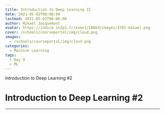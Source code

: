 ```yaml
---
title: Introduction to Deep Learning II
date: 2021-05-02T08:00:00
lastmod: 2021-05-02T08:00:00
author: Mikaël Jacquemont
avatar: https://indico.in2p3.fr/event/16864/images/3765-mikael.png
cover: /schools/courseportal/img/cloud.png
images:
  - /schools/courseportal/img/cloud.png
categories:
  - Machine Learning
tags:
  - Day 9
  - ML
---
```


Introduction to Deep Learning #2

<!--more-->
<!---->

<!-- Dear instructor:
* The dates at the top of this markdown (.md) document will help order the classes in the portal.
Please, if you don't need to, do not change the one that is now.
* Take into account that there is a feature in the dates: if you use a date in the future, the class will be not visible in the portal until the date you have assigned.
* You can create dedicated folders if you need to.
* But if you simply need to add some pictures, you can use the folder ../static/img/ mentioned at the top as /schools/courseportal/img/
-->

<!---->

# Introduction to Deep Learning #2


---
